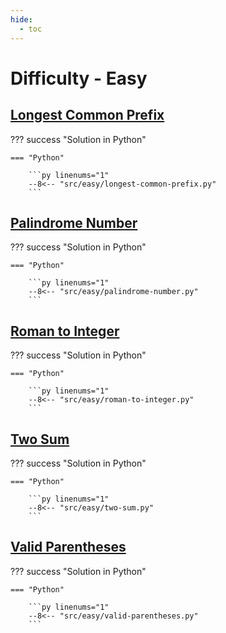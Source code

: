 ```yaml
---
hide:
  - toc
---
```


# Difficulty - Easy

## [Longest Common Prefix](https://leetcode.com/problems/longest-common-prefix/)

??? success "Solution in Python"

    === "Python"

        ```py linenums="1"
        --8<-- "src/easy/longest-common-prefix.py"
        ```

## [Palindrome Number](https://leetcode.com/problems/palindrome-number/)

??? success "Solution in Python"

    === "Python"

        ```py linenums="1"
        --8<-- "src/easy/palindrome-number.py"
        ```

## [Roman to Integer](https://leetcode.com/problems/roman-to-integer/)

??? success "Solution in Python"

    === "Python"

        ```py linenums="1"
        --8<-- "src/easy/roman-to-integer.py"
        ```

## [Two Sum](https://leetcode.com/problems/two-sum/)

??? success "Solution in Python"

    === "Python"

        ```py linenums="1"
        --8<-- "src/easy/two-sum.py"
        ```

## [Valid Parentheses](https://leetcode.com/problems/valid-parentheses/)

??? success "Solution in Python"

    === "Python"

        ```py linenums="1"
        --8<-- "src/easy/valid-parentheses.py"
        ```
